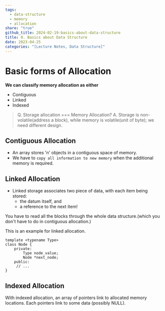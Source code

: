 ```yaml
---
tags:
  - data-structure
  - memory
  - allocation
share: "true"
github_title: 2024-02-19-basics-about-data-structure
title: 0. Basics about Data Structure
date: 2023-04-25
categories: "[Lecture Notes, Data Structure]"
---
```


# Basic forms of Allocation

**We can classify memory allocation as either**
- Contiguous
- Linked
- Indexed

> Q. Storage allocation === Memory Allocation?
> A. Storage is non-volatile(address a block), while memory is volatile(unit of byte); we need different design.


## Contiguous Allocation

- An array stores 'n' objects in a contiguous space of memory.
- We have to `copy all information to new memory` when the additional memory is required.


## Linked Allocation

- Linked storage associates two piece of data, with each item being stored:
	- the datum itself, and
	- a reference to the next item!
	

You have to read all the blocks through the whole data structure.(which you don't have to do in contiguous allocation.)

This is an example for linked allocation.
```
template <typename Type>
class Node {
	private:
		Type node_value;
		Node *next_node;
	public:
	 // ...
}
```

## Indexed Allocation

With indexed allocation, an array of pointers link to allocated memory locations.
Each pointers link to some data (possibly NULL).


